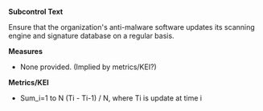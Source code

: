 **Subcontrol Text**

Ensure that the organization's anti-malware software updates its scanning engine and signature database on a regular basis.

**Measures**

* None provided. (Implied by metrics/KEI?)


**Metrics/KEI**

* Sum_i=1 to N (Ti - Ti-1) / N, where Ti is update at time i
